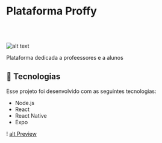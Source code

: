 <h1> Plataforma Proffy </h1>
<br>
<br>

![alt text](https://github.com/Pedroemanuelavelar/NLW-Proffy-2/web/src/assets/images/ "Logo Title Text 1")

<quote> Plataforma dedicada a profeessores e a alunos </quote>

<h2>🚀 Tecnologias </h2>
<p>Esse projeto foi desenvolvido com as seguintes tecnologias:
  <ul>
      <li>Node.js</li>
      <li>React</li>
      <li>React Native</li>
      <li>Expo</li>
  </ul>
</p>
  
! [alt Preview](https://www.google.com/url?sa=i&url=https%3A%2F%2Fawesomeopensource.com%2Fproject%2Frocketseat-education%2Fnlw-02-omnistack&psig=AOvVaw0pyvvHqaJ4UujdLOugHfBE&ust=1601594116953000&source=images&cd=vfe&ved=0CAIQjRxqFwoTCMCE9Z6BkuwCFQAAAAAdAAAAABAK)
